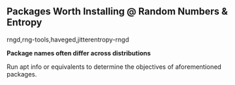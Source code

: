 ## Packages Worth Installing @ Random Numbers & Entropy ##

rngd,rng-tools,haveged,jitterentropy-rngd

**Package names often differ across distributions**

Run apt info or equivalents to determine the objectives of aforementioned packages.
